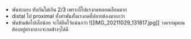 - พันทะแยง ทับกันไม่เกิน 2/3 เพราะถี่ไปแรงกดหลอดเลือดมาก
- distal ไป proximal ทั้งท่าพันทั้งแรงกดที่ปลายต้องมากกว่า
- พันข้ามข้อไปเล็กน้อย จะได้ยึดไว้แน่นกว่า
![[IMG_20211029_131817.jpg]]
วงแรกมุมบนต้องอยู่ตรงกลางจะกดข้างๆได้ดี